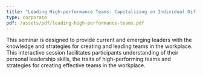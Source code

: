 ```yaml
---
title: "Leading High-performance Teams: Capitalizing on Individual Differences"
type: corporate
pdf: /assets/pdf/leading-high-performance-teams.pdf
---
```


This seminar is designed to provide current and emerging leaders with the knowledge and strategies for creating and leading teams in the workplace. This interactive session facilitates participants understanding of their personal leadership skills, the traits of high-performing teams and strategies for creating effective teams in the workplace.
